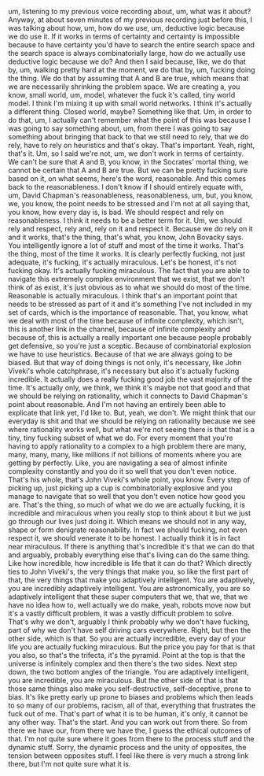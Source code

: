 ﻿um, listening to my previous voice recording about, um, what was it about?
Anyway, at about seven minutes of my previous recording just before this, I was talking
about how, um, how do we use, um, deductive logic because we do use it. If it works in
terms of certainty and certainty is impossible because to have certainty you'd have to search
the entire search space and the search space is always combinatorially large, how do we
actually use deductive logic because we do? And then I said because, like, we do that
by, um, walking pretty hard at the moment, we do that by, um, fucking doing the thing.
We do that by assuming that A and B are true, which means that we are necessarily shrinking
the problem space. We are creating a, you know, small world, um, model, whatever the
fuck it's called, tiny world model. I think I'm mixing it up with small world networks.
I think it's actually a different thing. Closed world, maybe? Something like that. Um, in
order to do that, um, I actually can't remember what the point of this was because I was going
to say something about, um, from there I was going to say something about bringing that
back to that we still need to rely, that we do rely, have to rely on heuristics and that's
okay. That's important. Yeah, right, that's it. Um, so I said we're not, um, we don't
work in terms of certainty. We can't be sure that A and B, you know, in the Socrates' mortal
thing, we cannot be certain that A and B are true. But we can be pretty fucking sure based
on it, on what seems, here's the word, reasonable. And this comes back to the reasonableness.
I don't know if I should entirely equate with, um, David Chapman's reasonableness, reasonableness,
um, but, you know, we, you know, the point needs to be stressed and I'm not at all saying
that, you know, how every day is, is bad. We should respect and rely on reasonableness.
I think it needs to be a better term for it. Um, we should rely and respect, rely and,
rely on it and respect it. Because we do rely on it and it works, that's the thing, that's
what, you know, John Bovacky says. You intelligently ignore a lot of stuff and most of the time
it works. That's the thing, most of the time it works. It is clearly perfectly fucking,
not just adequate, it's fucking, it's actually miraculous. Let's be honest, it's not fucking
okay. It's actually fucking miraculous. The fact that you are able to navigate this extremely
complex environment that we exist, that we don't think of as exist, it's just obvious
as to what we should do most of the time. Reasonable is actually miraculous. I think
that's an important point that needs to be stressed as part of it and it's something
I've not included in my set of cards, which is the importance of reasonable. That, you
know, what we deal with most of the time because of infinite complexity, which isn't, this
is another link in the channel, because of infinite complexity and because of, this is
actually a really important one because people probably get defensive, so you're just a sceptic.
Because of combinatorial explosion we have to use heuristics. Because of that we are
always going to be biased. But that way of doing things is not only, it's necessary,
like John Viveki's whole catchphrase, it's necessary but also it's actually fucking incredible.
It actually does a really fucking good job the vast majority of the time. It's actually
only, we think, we think it's maybe not that good and that we should be relying on rationality,
which it connects to David Chapman's point about reasonable. And I'm not having an entirely
been able to explicate that link yet, I'd like to. But, yeah, we don't. We might think
that our everyday is shit and that we should be relying on rationality because we see where
rationality works well, but what we're not seeing there is that that is a tiny, tiny
fucking subset of what we do. For every moment that you're having to apply rationality to
a complex to a high problem there are many, many, many, many, like millions if not billions
of moments where you are getting by perfectly. Like, you are navigating a sea of almost infinite
complexity constantly and you do it so well that you don't even notice. That's his whole,
that's John Viveki's whole point, you know. Every step of picking up, just picking up
a cup is combinatorially explosive and you manage to navigate that so well that you don't
even notice how good you are. That's the thing, so much of what we do we are actually fucking,
it is incredible and miraculous when you really stop to think about it but we just go through
our lives just doing it. Which means we should not in any way, shape or form denigrate reasonability.
In fact we should fucking, not even respect it, we should venerate it to be honest. I
actually think it is in fact near miraculous. If there is anything that's incredible it's
that we can do that and arguably, probably everything else that's living can do the same
thing. Like how incredible, how incredible is life that it can do that? Which directly
ties to John Viveki's, the very things that make you, so like the first part of that,
the very things that make you adaptively intelligent. You are adaptively, you are incredibly adaptively
intelligent. You are astronomically, you are so adaptively intelligent that these super
computers that we, that we, that we have no idea how to, well actually we do make, yeah,
robots move now but it's a vastly difficult problem, it was a vastly difficult problem
to solve. That's why we don't, arguably I think probably why we don't have fucking,
part of why we don't have self driving cars everywhere. Right, but then the other side,
which is that. So you are actually incredible, every day of your life you are actually fucking
miraculous. But the price you pay for that is that you also, so that's the trifecta,
it's the pyramid. Point at the top is that the universe is infinitely complex and then
there's the two sides. Next step down, the two bottom angles of the triangle. You are
adaptively intelligent, you are incredible, you are miraculous. But the other side of
that is that those same things also make you self-destructive, self-deceptive, prone to
bias. It's like pretty early up prone to biases and problems which then leads to so many of
our problems, racism, all of that, everything that frustrates the fuck out of me. That's
part of what it is to be human, it's only, it cannot be any other way. That's the start.
And you can work out from there. So from there we have our, from there we have the, I guess
the ethical outcomes of that. I'm not quite sure where it goes from there to the process
stuff and the dynamic stuff. Sorry, the dynamic process and the unity of opposites, the tension
between opposites stuff. I feel like there is very much a strong link there, but I'm
not quite sure what it is.
